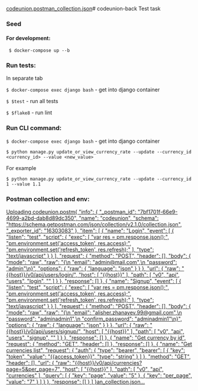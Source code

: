 [codeunion.postman_collection.json](https://github.com/Alisher2299/codeunion-back/files/13259190/codeunion.postman_collection.json)# codeunion-back
Test task 

### Seed

#### For development:
``` $ docker-compose up --b```

### Run tests:
In separate tab

``` $ docker-compose exec django bash ``` - get into django container

``` $ $test ``` - run all tests

``` $ $flake8 ``` - run lint

### Run CLI command:

``` $ docker-compose exec django bash ``` - get into django container

``` $ python manage.py update_or_view_currency_rate --update --currency_id <currency_id> --value <new_value> ```

For example

``` $ python manage.py update_or_view_currency_rate --update --currency_id 1 --value 1.1 ```

### Postman collection and env:

[Uploading codeunion.postm{
	"info": {
		"_postman_id": "7bf1701f-66e9-4699-a2bd-dab8d89dc350",
		"name": "codeunion",
		"schema": "https://schema.getpostman.com/json/collection/v2.1.0/collection.json",
		"_exporter_id": "16303083"
	},
	"item": [
		{
			"name": "Login",
			"event": [
				{
					"listen": "test",
					"script": {
						"exec": [
							"var res = pm.response.json();",
							"pm.environment.set('access_token', res.access);",
							"pm.environment.set('refresh_token', res.refresh);"
						],
						"type": "text/javascript"
					}
				}
			],
			"request": {
				"method": "POST",
				"header": [],
				"body": {
					"mode": "raw",
					"raw": "{\n    \"email\": \"admin@mail.com\",\n    \"password\": \"admin\"\n}",
					"options": {
						"raw": {
							"language": "json"
						}
					}
				},
				"url": {
					"raw": "{{host}}/v0/api/users/login/",
					"host": [
						"{{host}}"
					],
					"path": [
						"v0",
						"api",
						"users",
						"login",
						""
					]
				}
			},
			"response": []
		},
		{
			"name": "Signup",
			"event": [
				{
					"listen": "test",
					"script": {
						"exec": [
							"var res = pm.response.json();",
							"pm.environment.set('access_token', res.access);",
							"pm.environment.set('refresh_token', res.refresh);"
						],
						"type": "text/javascript"
					}
				}
			],
			"request": {
				"method": "POST",
				"header": [],
				"body": {
					"mode": "raw",
					"raw": "{\n    \"email\": \"alisher.zhanayev.99@gmail.com\",\n    \"password\": \"adminadmin1\",\n    \"confirm_password\": \"adminadmin1\"\n}",
					"options": {
						"raw": {
							"language": "json"
						}
					}
				},
				"url": {
					"raw": "{{host}}/v0/api/users/signup/",
					"host": [
						"{{host}}"
					],
					"path": [
						"v0",
						"api",
						"users",
						"signup",
						""
					]
				}
			},
			"response": []
		},
		{
			"name": "Get currency by id",
			"request": {
				"method": "GET",
				"header": []
			},
			"response": []
		},
		{
			"name": "Get currencies list",
			"request": {
				"auth": {
					"type": "bearer",
					"bearer": [
						{
							"key": "token",
							"value": "{{access_token}}",
							"type": "string"
						}
					]
				},
				"method": "GET",
				"header": [],
				"url": {
					"raw": "{{host}}/v0/api/currencies?page=5&per_page=7",
					"host": [
						"{{host}}"
					],
					"path": [
						"v0",
						"api",
						"currencies"
					],
					"query": [
						{
							"key": "page",
							"value": "5"
						},
						{
							"key": "per_page",
							"value": "7"
						}
					]
				}
			},
			"response": []
		}
	]
}an_collection.json…]()
